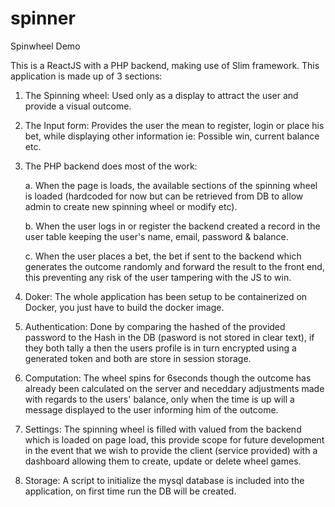 # spinner
Spinwheel Demo

This is a ReactJS with a PHP backend, making use of Slim framework.
This application is made up of 3 sections:
1) The Spinning wheel: Used only as a display to attract the user and provide a visual outcome.  

2) The Input form: Provides the user the mean to register, login or place his bet, while displaying other information ie: Possible win, current balance etc. 

3) The PHP backend does most of the work:

    a. When the page is loads, the available sections of the spinning wheel is loaded (hardcoded for now but can be retrieved from DB to allow admin to create new spinning wheel or modify etc).
    
    b. When the user logs in or register the backend created a record in the user table keeping the user's name, email, password & balance.
    
    c. When the user places a bet, the bet if sent to the backend which generates the outcome randomly and forward the result to the front end, this preventing any risk of the user tampering with the JS to win.

4) Doker: The whole application has been setup to be containerized on Docker, you just have to build the docker image. 
5) Authentication: Done by comparing the hashed of the provided password to the Hash in the DB (pasword is not stored in clear text), if they both tally a then the users profile is in turn encrypted using a generated token and both are store in session storage.
6) Computation: The wheel spins for 6seconds though the outcome has already been calculated on the server and neceddary adjustments made with regards to the users' balance, only when the time is up will a message displayed to the user informing him of the outcome. 
7) Settings: The spinning wheel is filled with valued from the backend which is loaded on page load, this provide scope for future development in the event that we wish to provide the client (service provided) with a dashboard allowing them to create, update or delete wheel games.
8) Storage: A script to initialize the mysql database is included into the application, on first time run the DB will be created.  


